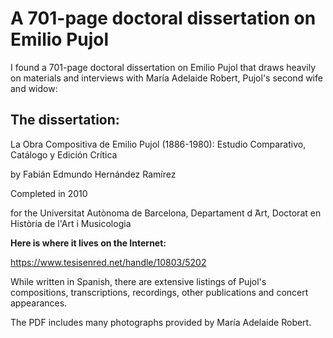 # A 701-page doctoral dissertation on Emilio Pujol

I found a 701-page doctoral dissertation on Emilio Pujol that draws heavily on materials and interviews with María Adelaide Robert, Pujol's second wife and widow:

## The dissertation:

La Obra Compositiva de Emilio Pujol (1886-1980): Estudio Comparativo, Catálogo y Edición Crítica

by Fabián Edmundo Hernández Ramírez

Completed in 2010

for the Universitat Autònoma de Barcelona, Departament d ́Art, Doctorat en Història de l'Art i Musicologia

**Here is where it lives on the Internet:**

<https://www.tesisenred.net/handle/10803/5202>

While written in Spanish, there are extensive listings of Pujol's compositions, transcriptions, recordings, other publications and concert appearances.

The PDF includes many photographs provided by María Adelaide Robert.
